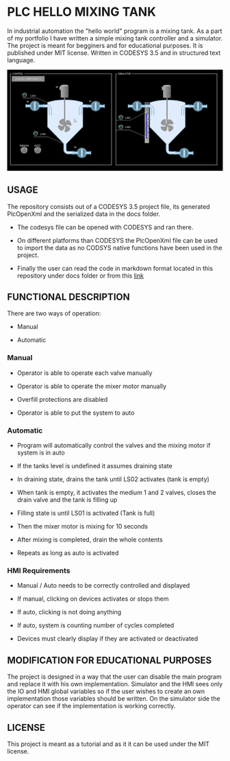 # PLC HELLO MIXING TANK

In industrial automation the "hello world" program is a mixing tank. As a part of my portfolio I have written a simple mixing tank controller and a simulator. The project is meant for begginers and for educational purposes. It is published under MIT license. Written in CODESYS 3.5 and in structured text language.

![Screenshot of the programs HMI](screenshot.gif)

## USAGE

The repository consists out of a CODESYS 3.5 project file, its generated PlcOpenXml and the serialized data in the docs folder.

* The codesys file can be opened with CODESYS and ran there.

* On different platforms than CODESYS the PlcOpenXml file can be used to import the data as no CODSYS native functions have been used in the project.

* Finally the user can read the code in markdown format located in this repository under docs folder or from this [link](docs/index_st.md)

## FUNCTIONAL DESCRIPTION

There are two ways of operation:

* Manual

* Automatic

### Manual

* Operator is able to operate each valve manually

* Operator is able to operate the mixer motor manually

* Overfill protections are disabled

* Operator is able to put the system to auto

### Automatic

* Program will automatically control the valves and the mixing motor if system is in auto

* If the tanks level is undefined it assumes draining state

* In draining state, drains the tank until LS02 activates (tank is empty)

* When tank is empty, it activates the medium 1 and 2 valves, closes the drain valve and the tank is filling up

* Filling state is until LS01 is activated (Tank is full)

* Then the mixer motor is mixing for 10 seconds

* After mixing is completed, drain the whole contents

* Repeats as long as auto is activated

### HMI Requirements

* Manual / Auto needs to be correctly controlled and displayed

* If manual, clicking on devices activates or stops them

* If auto, clicking is not doing anything

* If auto, system is counting number of cycles completed

* Devices must clearly display if they are activated or deactivated

## MODIFICATION FOR EDUCATIONAL PURPOSES

The project is designed in a way that the user can disable the main program and replace it with his own implementation. Simulator and the HMI sees only the IO and HMI global variables so if the user wishes to create an own implementation those variables should be written. On the simulator side the operator can see if the implementation is working correctly.

## LICENSE

This project is meant as a tutorial and as it it can be used under the MIT license.

